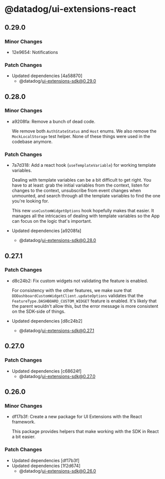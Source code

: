# @datadog/ui-extensions-react

## 0.29.0

### Minor Changes

-   12e9654: Notifications

### Patch Changes

-   Updated dependencies [4a58870]
    -   @datadog/ui-extensions-sdk@0.29.0

## 0.28.0

### Minor Changes

-   a9208fa: Remove a bunch of dead code.

    We remove both `AuthStateStatus` and `Host` enums.
    We also remove the `MockLocalStorage` test helper.
    None of these things were used in the codebase anymore.

### Patch Changes

-   7a7d318: Add a react hook (`useTemplateVariable`) for working template variables.

    Dealing with template variables can be a bit difficult to get right.
    You have to at least:
    grab the initial variables from the context,
    listen for changes to the context,
    unsubscribe from event changes when unmounted,
    and search through all the template variables to find the one you're looking for.

    This new `useCustomWidgetOptions` hook hopefully makes that easier.
    It manages all the intricacies of dealing with template variables so the App can focus on the logic that's important.

-   Updated dependencies [a9208fa]
    -   @datadog/ui-extensions-sdk@0.28.0

## 0.27.1

### Patch Changes

-   d8c24b2: Fix custom widgets not validating the feature is enabled.

    For consistency with the other features,
    we make sure that `DDDashboardCustomWidgetClient.updateOptions` validates that the `FeatureType.DASHBOARD_CUSTOM_WIDGET` feature is enabled.
    It's likely that the parent wouldn't allow this,
    but the error message is more consistent on the SDK-side of things.

-   Updated dependencies [d8c24b2]
    -   @datadog/ui-extensions-sdk@0.27.1

## 0.27.0

### Patch Changes

-   Updated dependencies [c68624f]
    -   @datadog/ui-extensions-sdk@0.27.0

## 0.26.0

### Minor Changes

-   df17b3f: Create a new package for UI Extensions with the React framework.

    This package provides helpers that make working with the SDK in React a bit easier.

### Patch Changes

-   Updated dependencies [df17b3f]
-   Updated dependencies [1f2d674]
    -   @datadog/ui-extensions-sdk@0.26.0
